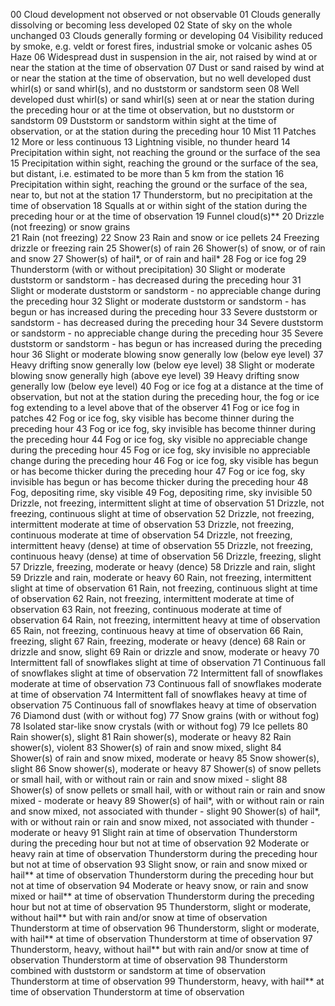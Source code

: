00	Cloud development not observed or not observable
01	Clouds generally dissolving or becoming less developed
02	State of sky on the whole unchanged
03	Clouds generally forming or developing
04	Visibility reduced by smoke, e.g. veldt or forest fires, industrial smoke or volcanic ashes
05	Haze
06	Widespread dust in suspension in the air, not raised by wind at or near the station at the time of observation
07	Dust or sand raised by wind at or near the station at the time of observation, but no well developed dust whirl(s) or sand whirl(s), and no duststorm or sandstorm seen
08	Well developed dust whirl(s) or sand whirl(s) seen at or near the station during the preceding hour or at the time ot observation, but no duststorm or sandstorm
09	Duststorm or sandstorm within sight at the time of observation, or at the station during the preceding hour
10	Mist
11	Patches	
12	More or less continuous
13	Lightning visible, no thunder heard
14	Precipitation within sight, not reaching the ground or the surface of the sea
15	Precipitation within sight, reaching the ground or the surface of the sea, but distant, i.e. estimated to be more than 5 km from the station
16	Precipitation within sight, reaching the ground or the surface of the sea, near to, but not at the station
17	Thunderstorm, but no precipitation at the time of observation
18	Squalls	at or within sight of the station during the preceding hour or at the time of observation
19	Funnel cloud(s)**
20	Drizzle (not freezing) or snow grains	
21	Rain (not freezing)
22	Snow
23	Rain and snow or ice pellets
24	Freezing drizzle or freezing rain
25	Shower(s) of rain
26	Shower(s) of snow, or of rain and snow
27	Shower(s) of hail*, or of rain and hail*
28	Fog or ice fog
29	Thunderstorm (with or without precipitation)
30	Slight or moderate duststorm or sandstorm	- has decreased during the preceding hour
31	Slight or moderate duststorm or sandstorm          - no appreciable change during the preceding hour
32	Slight or moderate duststorm or sandstorm          - has begun or has increased during the preceding hour
33	Severe duststorm or sandstorm	- has decreased during the preceding hour
34	Severe duststorm or sandstorm   - no appreciable change during the preceding hour
35	Severe duststorm or sandstorm   - has begun or has increased during the preceding hour
36	Slight or moderate blowing snow	generally low (below eye level)
37	Heavy drifting snow                                   generally low (below eye level)
38	Slight or moderate blowing snow	generally high (above eye level)
39	Heavy drifting snow                                   generally low (below eye level)
40	Fog or ice fog at a distance at the time of observation, but not at the station during the preceding hour, the fog or ice fog extending to a level above that of the observer
41	Fog or ice fog in patches
42	Fog or ice fog, sky visible	has become thinner during the preceding hour
43	Fog or ice fog, sky invisible           has become thinner during the preceding hour
44	Fog or ice fog, sky visible	no appreciable change during the preceding hour
45	Fog or ice fog, sky invisible          no appreciable change during the preceding hour
46	Fog or ice fog, sky visible	has begun or has become thicker during the preceding hour
47	Fog or ice fog, sky invisible          has begun or has become thicker during the preceding hour
48	Fog, depositing rime, sky visible
49	Fog, depositing rime, sky invisible
50	Drizzle, not freezing, intermittent	slight at time of observation
51	Drizzle, not freezing, continuous               slight at time of observation
52	Drizzle, not freezing, intermittent	moderate at time of observation
53	Drizzle, not freezing, continuous                moderate at time of observation
54	Drizzle, not freezing, intermittent	heavy (dense) at time of observation
55	Drizzle, not freezing, continuous               heavy (dense) at time of observation
56	Drizzle, freezing, slight
57	Drizzle, freezing, moderate or heavy (dence)
58	Drizzle and rain, slight
59	Drizzle and rain, moderate or heavy
60	Rain, not freezing, intermittent	slight at time of observation
61	Rain, not freezing, continuous      slight at time of observation
62	Rain, not freezing, intermittent	moderate at time of observation
63	Rain, not freezing, continuous      moderate at time of observation
64	Rain, not freezing, intermittent	heavy at time of observation
65	Rain, not freezing, continuous      heavy at time of observation
66	Rain, freezing, slight
67	Rain, freezing, moderate or heavy (dence)
68	Rain or drizzle and snow, slight
69	Rain or drizzle and snow, moderate or heavy
70	Intermittent fall of snowflakes	slight at time of observation
71	Continuous fall of snowflakes       slight at time of observation
72	Intermittent fall of snowflakes	moderate at time of observation
73	Continuous fall of snowflakes       moderate at time of observation
74	Intermittent fall of snowflakes	heavy at time of observation
75	Continuous fall of snowflakes       heavy at time of observation
76	Diamond dust (with or without fog)
77	Snow grains (with or without fog)
78	Isolated star-like snow crystals (with or without fog)
79	Ice pellets
80	Rain shower(s), slight
81	Rain shower(s), moderate or heavy
82	Rain shower(s), violent
83	Shower(s) of rain and snow mixed, slight
84	Shower(s) of rain and snow mixed, moderate or heavy
85	Snow shower(s), slight
86	Snow shower(s), moderate or heavy
87	Shower(s) of snow pellets or small hail, with or without rain or rain and snow mixed	- slight
88	Shower(s) of snow pellets or small hail, with or without rain or rain and snow mixed               - moderate or heavy
89	Shower(s) of hail*, with or without rain or rain and snow mixed, not associated with thunder	- slight
90	Shower(s) of hail*, with or without rain or rain and snow mixed, not associated with thunder               - moderate or heavy
91	Slight rain at time of observation	Thunderstorm during the preceding hour but not at time of observation
92	Moderate or heavy rain at time of observation       Thunderstorm during the preceding hour but not at time of observation
93	Slight snow, or rain and snow mixed or hail** at time of observation     Thunderstorm during the preceding hour but not at time of observation
94	Moderate or heavy snow, or rain and snow mixed or hail** at time of observation      Thunderstorm during the preceding hour but not at time of observation
95	Thunderstorm, slight or moderate, without hail** but with rain and/or snow at time of observation	Thunderstorm at time of observation
96	Thunderstorm, slight or moderate, with hail** at time of observation         Thunderstorm at time of observation
97	Thunderstorm, heavy, without hail** but with rain and/or snow at time of observation         Thunderstorm at time of observation
98	Thunderstorm combined with duststorm or sandstorm at time of observation             Thunderstorm at time of observation
99	Thunderstorm, heavy, with hail** at time of observation                          Thunderstorm at time of observation
